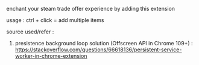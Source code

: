enchant your steam trade offer experience by adding this extension

usage : ctrl + click = add multiple items


source used/refer : 

1. presistence background loop solution (Offscreen API in Chrome 109+) : https://stackoverflow.com/questions/66618136/persistent-service-worker-in-chrome-extension




